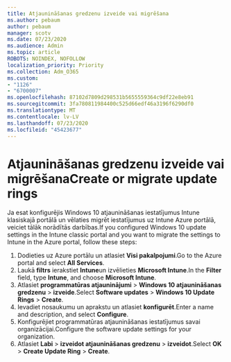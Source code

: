 ```yaml
---
title: Atjaunināšanas gredzenu izveide vai migrēšana
ms.author: pebaum
author: pebaum
manager: scotv
ms.date: 07/23/2020
ms.audience: Admin
ms.topic: article
ROBOTS: NOINDEX, NOFOLLOW
localization_priority: Priority
ms.collection: Adm_O365
ms.custom:
- "1126"
- "6700007"
ms.openlocfilehash: 87102d7809d298531b5655559364c9df22e8eb91
ms.sourcegitcommit: 3fa780811984400c525d66edf46a3196f6290df0
ms.translationtype: MT
ms.contentlocale: lv-LV
ms.lasthandoff: 07/23/2020
ms.locfileid: "45423677"
---
```

# <a name="create-or-migrate-update-rings"></a><span data-ttu-id="b8761-102">Atjaunināšanas gredzenu izveide vai migrēšana</span><span class="sxs-lookup"><span data-stu-id="b8761-102">Create or migrate update rings</span></span>

<span data-ttu-id="b8761-103">Ja esat konfigurējis Windows 10 atjaunināšanas iestatījumus Intune klasiskajā portālā un vēlaties migrēt iestatījumus uz Intune Azure portālā, veiciet tālāk norādītās darbības.</span><span class="sxs-lookup"><span data-stu-id="b8761-103">If you configured Windows 10 update settings in the Intune classic portal and you want to migrate the settings to Intune in the Azure portal, follow these steps:</span></span>

1.  <span data-ttu-id="b8761-104">Dodieties uz Azure portālu un atlasiet **Visi pakalpojumi**.</span><span class="sxs-lookup"><span data-stu-id="b8761-104">Go to the Azure portal and select  **All Services**.</span></span>
2.  <span data-ttu-id="b8761-105">Laukā **filtrs** ierakstiet **Intune**un izvēlieties **Microsoft Intune**.</span><span class="sxs-lookup"><span data-stu-id="b8761-105">In the  **Filter**  field, type  **Intune**, and choose  **Microsoft Intune**.</span></span>
3.  <span data-ttu-id="b8761-106">Atlasiet **programmatūras atjauninājumi**   >   **Windows 10 atjaunināšanas gredzenu**   >   **izveide**.</span><span class="sxs-lookup"><span data-stu-id="b8761-106">Select  **Software updates**  >  **Windows 10 Update Rings**  >  **Create**.</span></span>
4.  <span data-ttu-id="b8761-107">Ievadiet nosaukumu un aprakstu un atlasiet **konfigurēt**.</span><span class="sxs-lookup"><span data-stu-id="b8761-107">Enter a name and description, and select  **Configure**.</span></span>
5.  <span data-ttu-id="b8761-108">Konfigurējiet programmatūras atjaunināšanas iestatījumus savai organizācijai.</span><span class="sxs-lookup"><span data-stu-id="b8761-108">Configure the software update settings for your organization.</span></span>
6.  <span data-ttu-id="b8761-109">Atlasiet **Labi**  >  **izveidot atjaunināšanas gredzenu**  >  **izveidot**.</span><span class="sxs-lookup"><span data-stu-id="b8761-109">Select  **OK** > **Create Update Ring** > **Create**.</span></span>